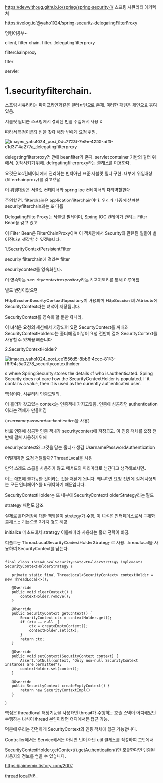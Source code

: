 https://devwithpug.github.io/spring/spring-security-1/
스프링 시큐리티 아키텍쳐

https://velog.io/@yaho1024/spring-security-delegatingFilterProxy

명령어공부~


client, filter chain. filter. delegatingfilterproxy

filterchainproxy

flter

servlet



1.securityfilterchain.
=

스프링 시큐리티는 파이프라인과같은 필터ㅍ턴으로 존재. 이러한 패턴은 체인으로 묶여있음.

서블릿 필터는 스프링에서 정의된 빈을 주입해서 사용 x

따라서 특정이름의 빈을 찾아 해당 빈에게 요청 위임.


![images_yaho1024_post_0dc7723f-7e9e-4255-aff3-c1d3714a277a_delegatingfilterproxy](https://user-images.githubusercontent.com/75001605/166559140-e902aa63-2796-4a39-a567-a385c497efaa.png)


delegatingfilterproxy?: 안에 beanfilter가 존재. servlet container 기반의 필터 위에서. 동작시키기 위해. delegatingfilterproxy라는 클래스를 이용한다.

요것은 ioc컨테이너에서 관리하는 빈이아닌 표준 서블릿 필터 구현. 내부에 위임대상(filterchainproxy)를 갖고있음

이 위임대상은 서블릿 컨테이너와 spring ioc 컨테이너의 다리역할한다

주의할 점. filterchain은 applicationfilterchain이다.  우리가 나중에 살펴볼 securityfilterchain과는 또 다름

DelegatingFilterProxy는 서블릿 필터이며, Spring IOC 컨테이가 관리는 Filter Bean을 갖고 있고 

이 Filter Bean은 FilterChainProxy이며 이 객체안에서 Security와 관련된 일들이 벌어진다고 생각할 수 있겠습니다.




1.SecurityContextPersistentFilter

security filterchain에 걸리는 filter

securitycontext를 영속화한다.

이 영속화는 securitycontextrespository라는 리포지토리를 통해 이루어짐

별도 변경이없으면 

HttpSessionSecurityContextRepository이 사용되며 HttpSession 의 Attribute에 SecurityContext라는 녀석이 저장됩니다.

SecurityContext를 영속화 할 뿐만 아니라,

이 녀석은 요청의 세션에서 저장되어 있던 SecurityContext를 꺼내와 SecurityContextHolder라는 홀더에 집어넣어 요청 전반에 걸쳐 SecurityContext를 사용할 수 있게끔 해줍니다


2.SecurityContextHolder?

![images_yaho1024_post_ce1556d5-8bb6-4ccc-8143-f6f94a5a0278_securitycontextholder](https://user-images.githubusercontent.com/75001605/166575965-2f47c960-b3a7-49b2-8e4d-c4ec65f376b4.png)

s where Spring Security stores the details of who is authenticated.
Spring Security does not care how the SecurityContextHolder is populated. If it contains a value, then it is used as the currently authenticated user.

핵심이다. 시큐리티 인증모델의.

이 홀더가 갖고있는 context는 인증객체 가지고있음. 인증에 성공하면 authentication이라는 객체가 만들어짐

(usernamepasswordauthentication을 사용)

 바로 인증에 성공한 인증 객체가 securitycontext에 저장되고. 이 인증 객체를 요청 전반에 걸쳐 사용하기위해
 
 securitycontext와 그것을 담는 홀더가 생김 UsernamePasswordAuthentication
 
 어떻게하면 요청 전달할까?  ThreadLocal을 사용
 
 만약 스레드 스콥을 사용하지 않고 메서드의 파라미터로 넘긴다고 생각해보시면.. 
 
 이는 애초에 불가능한 것이라는 것을 깨닫게 됩니다. 왜냐하면 요청 전반에 걸쳐 사용되는 모든 인터페이스를 바꿔야하기 때문입니다.
 
 SecurityContextHolder는 또 내부에 SecurityContextHolderStrategy라는 필드
 
 strategy 패턴도 참조
 
 실제로 홀더저장에 대한 책임을이 strategy가 수행. 이 녀석은 인터페이스로서 구체화 클래스는 기본으로 3가지 정도 제공
 
 initialize 메소드에서 strategy 이름에따라 사용되는 홀더 전략이 바뀜.
  
 디폴트는 ThreadLocalSecurityContextHolderStrategy 로 사용. threadlocal을 사용하여 SecurityContext를 담는다.
 
 ```
 
 final class ThreadLocalSecurityContextHolderStrategy implements SecurityContextHolderStrategy {

	private static final ThreadLocal<SecurityContext> contextHolder = new ThreadLocal<>();

	@Override
	public void clearContext() {
		contextHolder.remove();
	}

	@Override
	public SecurityContext getContext() {
		SecurityContext ctx = contextHolder.get();
		if (ctx == null) {
			ctx = createEmptyContext();
			contextHolder.set(ctx);
		}
		return ctx;
	}

	@Override
	public void setContext(SecurityContext context) {
		Assert.notNull(context, "Only non-null SecurityContext instances are permitted");
		contextHolder.set(context);
	}

	@Override
	public SecurityContext createEmptyContext() {
		return new SecurityContextImpl();
	}

}
```
핵심은 threadlocal 해당기능을 사용하면 thread가 수행하는 호출 스택이 어디에있던 수행하는 녀석이 thread 본인이라면 어디에서든 접근 가능.

덕분에 우리는 간편하게 SecurityContext의 인증 객체에 접근 가능합니다.

Controller에서든 Service에서든 아니면 빈이 아닌 util 클래스를 작성하여 그안에서

SecurityContextHolder.getContext().getAuthentication()만 호출한다면 인증된 사용자의 정보를 얻을 수 있습니다.

https://jaimemin.tistory.com/2007

thread local정리.

 
 
 
 
 
 
 
